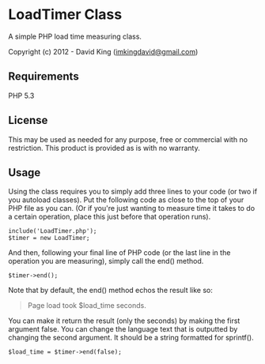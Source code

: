 LoadTimer Class
===============
A simple PHP load time measuring class.

Copyright (c) 2012 - David King (imkingdavid@gmail.com)

Requirements
------------
PHP 5.3

License
-------
This may be used as needed for any purpose, free or commercial with no restriction.
This product is provided as is with no warranty.

Usage
-----
Using the class requires you to simply add three lines to your code (or two if you autoload classes).
Put the following code as close to the top of your PHP file as you can. (Or if you're just wanting to
measure time it takes to do a certain operation, place this just before that operation runs).

	include('LoadTimer.php');
	$timer = new LoadTimer;

And then, following your final line of PHP code (or the last line in the operation you are measuring),
simply call the end() method.

	$timer->end();

Note that by default, the end() method echos the result like so:
> Page load took $load_time seconds.

You can make it return the result (only the seconds) by making the first argument false.
You can change the language text that is outputted by changing the second argument. It should be a
string formatted for sprintf().

	$load_time = $timer->end(false);
